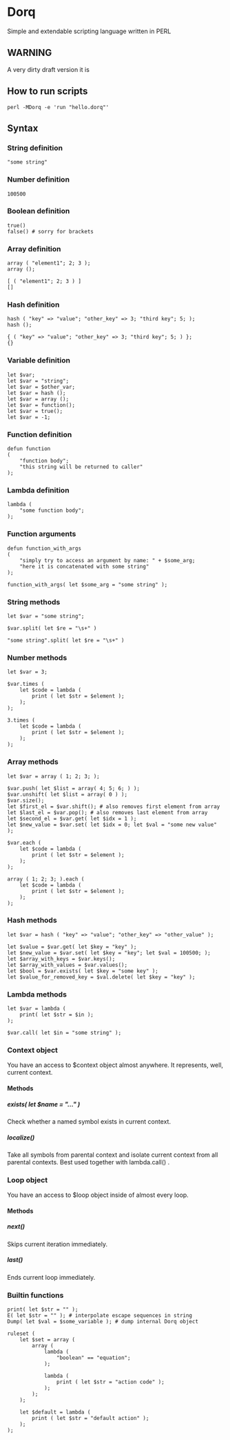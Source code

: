 Dorq
====

Simple and extendable scripting language written in PERL

WARNING
-------

A very dirty draft version it is

How to run scripts
------------------

	perl -MDorq -e 'run "hello.dorq"'

Syntax
------

### String definition

	"some string"

### Number definition

	100500

### Boolean definition

	true()
	false() # sorry for brackets

### Array definition

	array ( "element1"; 2; 3 );
	array ();

	[ ( "element1"; 2; 3 ) ]
	[]

### Hash definition

	hash ( "key" => "value"; "other_key" => 3; "third key"; 5; );
	hash ();

	{ ( "key" => "value"; "other_key" => 3; "third key"; 5; ) };
	{}

### Variable definition

	let $var;
	let $var = "string";
	let $var = $other_var;
	let $var = hash ();
	let $var = array ();
	let $var = function();
	let $var = true();
	let $var = -1;

### Function definition

	defun function
	(
		"function body";
		"this string will be returned to caller"
	);

### Lambda definition

	lambda (
		"some function body";
	);

### Function arguments

	defun function_with_args
	(
		"simply try to access an argument by name: " + $some_arg;
		"here it is concatenated with some string"
	);

	function_with_args( let $some_arg = "some string" );

### String methods

	let $var = "some string";

	$var.split( let $re = "\s+" )

	"some string".split( let $re = "\s+" )

### Number methods

	let $var = 3;

	$var.times (
		let $code = lambda (
			print ( let $str = $element );
		);
	);

	3.times (
		let $code = lambda (
			print ( let $str = $element );
		);
	);

### Array methods

	let $var = array ( 1; 2; 3; );

	$var.push( let $list = array( 4; 5; 6; ) );
	$var.unshift( let $list = array( 0 ) );
	$var.size();
	let $first_el = $var.shift(); # also removes first element from array
	let $last_el = $var.pop(); # also removes last element from array
	let $second_el = $var.get( let $idx = 1 );
	let $new_value = $var.set( let $idx = 0; let $val = "some new value" );

	$var.each (
		let $code = lambda (
			print ( let $str = $element );
		);
	);

	array ( 1; 2; 3; ).each (
		let $code = lambda (
			print ( let $str = $element );
		);
	);

### Hash methods

	let $var = hash ( "key" => "value"; "other_key" => "other_value" );

	let $value = $var.get( let $key = "key" );
	let $new_value = $var.set( let $key = "key"; let $val = 100500; );
	let $array_with_keys = $var.keys();
	let $array_with_values = $var.values();
	let $bool = $var.exists( let $key = "some key" );
	let $value_for_removed_key = $val.delete( let $key = "key" );

### Lambda methods

	let $var = lambda (
		print( let $str = $in );
	);

	$var.call( let $in = "some string" );

### Context object

You have an access to $context object almost anywhere. It represents, well, current context.

#### Methods

##### exists( let $name = "..." )

Check whether a named symbol exists in current context.

##### localize()

Take all symbols from parental context and isolate current context from all parental contexts. Best used together with lambda.call() .

### Loop object

You have an access to $loop object inside of almost every loop.

#### Methods

##### next()

Skips current iteration immediately.

##### last()

Ends current loop immediately.

### Builtin functions

	print( let $str = "" );
	E( let $str = "" ); # interpolate escape sequences in string
	Dump( let $val = $some_variable ); # dump internal Dorq object

	ruleset (
		let $set = array (
			array (
				lambda (
					"boolean" == "equation";
				);

				lambda (
					print ( let $str = "action code" );
				);
			);
		);

		let $default = lambda (
			print ( let $str = "default action" );
		);
	);

